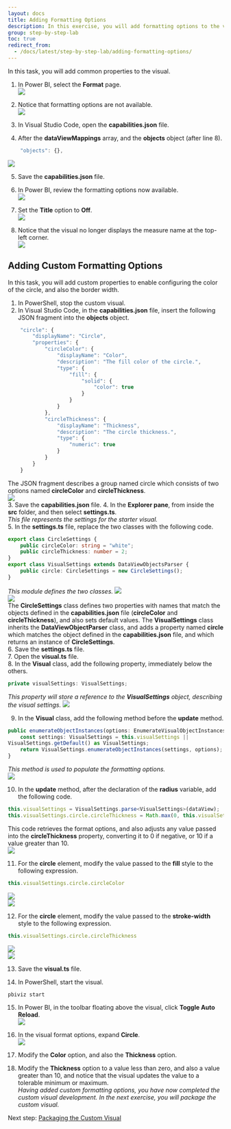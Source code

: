 ```yaml
---
layout: docs
title: Adding Formatting Options
description: In this exercise, you will add formatting options to the visual.
group: step-by-step-lab
toc: true
redirect_from:
  - /docs/latest/step-by-step-lab/adding-formatting-options/
---
```

In this task, you will add common properties to the visual.

1. In Power BI, select the **Format** page.  
![](../images/formatting-icon.png)  
2. Notice that formatting options are not available.  
![](../images/formatting-options.png)  
3. In Visual Studio Code, open the **capabilities.json** file.

4. After the **dataViewMappings** array, and the **objects** object (after line 8).
```typescript
    "objects": {},
```  
![](../images/objects.png)  

5. Save the **capabilities.json** file.

6. In Power BI, review the formatting options now available.  
![](../images/formatting-options-default.png)  

7. Set the **Title** option to **Off**.  
![](../images/title-off.png)  

8. Notice that the visual no longer displays the measure name at the top-left corner.  
![](../images/visual-without-title.png)  


## Adding Custom Formatting Options
In this task, you will add custom properties to enable configuring the color of the circle, and also the border width.

1. In PowerShell, stop the custom visual.  
2. In Visual Studio Code, in the **capabilities.json** file, insert the following JSON fragment into the **objects** object.  
```typescript
    "circle": {
        "displayName": "Circle",
        "properties": {
            "circleColor": {
                "displayName": "Color",
                "description": "The fill color of the circle.",
                "type": {
                    "fill": {
                        "solid": {
                            "color": true
                        }
                    }
                }
            },
            "circleThickness": {
                "displayName": "Thickness",
                "description": "The circle thickness.",
                "type": {
                    "numeric": true
                }
            }
        }
    }
```  
The JSON fragment describes a group named circle which consists of two options named **circleColor** and **circleThickness**.  
![](../images/capabilities-circle.png)  
3. Save the **capabilities.json** file.
4. In the **Explorer pane**, from inside the **src** folder, and then select **settings.ts**.  
*This file represents the settings for the starter visual.*  
5. In the **settings.ts** file, replace the two classes with the following code.
```typescript
export class CircleSettings {
    public circleColor: string = "white";
    public circleThickness: number = 2;
}
export class VisualSettings extends DataViewObjectsParser {
    public circle: CircleSettings = new CircleSettings();
}
```  
*This module defines the two classes.*
![](../images/visual-settings.png)  
![](../images/circle-settings.png)  
The **CircleSettings** class defines two properties with names that match the objects defined in the **capabilities.json** file (**circleColor** and **circleThickness**), and also sets default values.
The **VisualSettings** class inherits the **DataViewObjectParser** class, and adds a property named **circle** which matches the object defined in the **capabilities.json** file, and which returns an instance of **CircleSettings**.  
6. Save the **settings.ts** file.  
7. Open the **visual.ts** file.    
8. In the **Visual** class, add the following property, immediately below the others.
```typescript
private visualSettings: VisualSettings;
```  
*This property will store a reference to the **VisualSettings** object, describing the visual settings.*
![](../images/visual-settings-variable.png)  
 
9. In the **Visual** class, add the following method before the **update** method.   
```typescript
public enumerateObjectInstances(options: EnumerateVisualObjectInstancesOptions): VisualObjectInstanceEnumeration {
    const settings: VisualSettings = this.visualSettings || 
VisualSettings.getDefault() as VisualSettings;
    return VisualSettings.enumerateObjectInstances(settings, options);
}
```  
*This method is used to populate the formatting options.*  
![](../images/enumerate-object-instances.png)  

10. In the **update** method, after the declaration of the **radius** variable, add the following code.
```typescript
this.visualSettings = VisualSettings.parse<VisualSettings>(dataView);
this.visualSettings.circle.circleThickness = Math.max(0, this.visualSettings.circle.circleThickness)this.visualSettings.circle.circleThickness = Math.min(10, this.visualSettings.circle.circleThickness);
```
This code retrieves the format options, and also adjusts any value passed into the **circleThickness** property, converting it to 0 if negative, or 10 if a value greater than 10.  
![](../images/visual-settings-parse.png)  

11. For the **circle** element, modify the value passed to the **fill** style to the following expression.
```typescript
this.visualSettings.circle.circleColor
```  
![](../images/fill-white.png)  
![](../images/fill-circle-color.png)  

12. For the **circle** element, modify the value passed to the **stroke-width** style to the following expression.
```typescript
this.visualSettings.circle.circleThickness
```  
![](../images/stroke-width-2.png)  
![](../images/stroke-width-circle-thickness.png)  

13. Save the **visual.ts** file.

14. In PowerShell, start the visual.
```typescript
pbiviz start
```  

15. In Power BI, in the toolbar floating above the visual, click **Toggle Auto Reload**.  
![](../images/toggle-auto-reload-2.png)  

16. In the visual format options, expand **Circle**.  
![](../images/formatting-options-circle.png)  

17. Modify the **Color** option, and also the **Thickness** option.  

18. Modify the **Thickness** option to a value less than zero, and also a value greater than 10, and
notice that the visual updates the value to a tolerable minimum or maximum.  
*Having added custom formatting options, you have now completed the custom visual development. In the next exercise, you will package the custom visual.*  

Next step: [Packaging the Custom Visual](../packaging-the-custom-visual/)